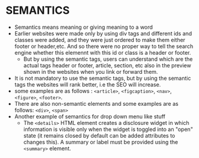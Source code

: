 # SEMANTICS

- Semantics means meaning or giving meaning to a word
- Earlier websites were made only by using div tags and different ids and classes were added, and they were just ordered to make them either footer or header,etc. And so there were no proper way to tell the search engine whether this elemennt with this id or class is a header or footer.
  - But by using the semantic tags, users can understand which are the actual tags header or footer, article, section, etc also in the preview shown in the websites when you link or forward them.
- It is not mandatory to use the semantic tags, but by using the semantic tags the websites will rank better, i.e the SEO will increase.
- some examples are as follows : `<article>`, `<figcaption>`, `<nav>`, `<figure>`, `<footer>`.
- There are also non-semantic elements and some examples are as follows: `<div>`, `<span>`
- Another example of semantics for drop down menu like stuff
  - The `<details>` HTML element creates a disclosure widget in which information is visible only when the widget is toggled into an "open" state (it remains closed by default can be added attributes to changes this). A summary or label must be provided using the `<summary>` element.